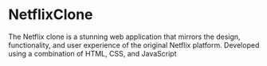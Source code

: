 # NetflixClone
The Netflix clone is a stunning web application that mirrors the design, functionality, and user experience of the original Netflix platform. Developed using a combination of HTML, CSS, and JavaScript
